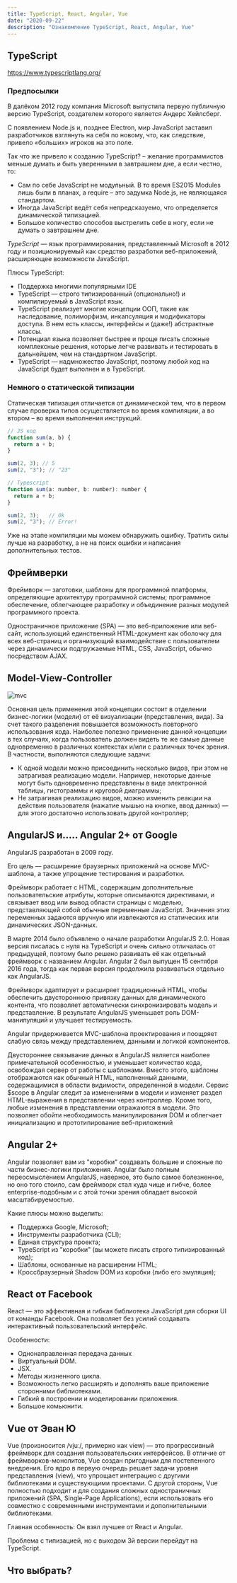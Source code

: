 ```yaml
---
title: TypeScript, React, Angular, Vue
date: "2020-09-22"
description: "Ознакомление TypeScript, React, Angular, Vue"
---
```


## TypeScript

https://www.typescriptlang.org/

### Предпосылки

В далёком 2012 году компания Microsoft выпустила первую публичную версию TypeScript, создателем которого является Андерс Хейлсберг.

С появлением Node.js и, позднее Electron, мир JavaScript заставил разработчиков взглянуть на себя по новому, что, как следствие, привело «больших» игроков на это поле.

Так что же привело к созданию TypeScript? – желание программистов меньше думать и быть уверенными в завтрашнем дне, а если честно, то:
- Сам по себе JavaScript не модульный. В то время ES2015 Modules лишь были в планах, а require – это задумка Node.js, не являющаяся стандартом.
- Иногда JavaScript ведёт себя непредсказуемо, что определяется динамической типизацией.
- Большое количество способов выстрелить себе в ногу, если не думать о завтрашнем дне.

*TypeScript* — язык программирования, представленный Microsoft в 2012 году и позиционируемый как средство разработки веб-приложений, расширяющее возможности JavaScript.

Плюсы TypeScript:
- Поддержка многими популярными IDE
- TypeScript — строго типизированный (опционально!) и компилируемый в JavaScript язык. 
- TypeScript реализует многие концепции ООП, такие как наследование, полиморфизм, инкапсуляция и модификаторы доступа. В нем есть классы, интерфейсы и (даже!) абстрактные классы.
- Потенциал языка позволяет быстрее и проще писать сложные комплексные решения, которые легче развивать и тестировать в дальнейшем, чем на стандартном JavaScript.
- TypeScript — надмножество JavaScript, поэтому любой код на JavaScript будет выполнен и в TypeScript. 


### Немного о статической типизации

Cтатическая типизация отличается от динамической тем, что в первом случае проверка типов осуществляется во время компиляции, а во втором – во время выполнения инструкций.

```javascript
// JS код
function sum(a, b) {
  return a + b;
}

sum(2, 3); // 5
sum(2, "3"); // "23"

// Typescript
function sum(a: number, b: number): number {
  return a + b;
}

sum(2, 3);   // Ok
sum(2, "3"); // Error!
```

Уже на этапе компиляции мы можем обнаружить ошибку. Тратить силы лучше на разработку, а не на поиск ошибки и написания дополнительных тестов.

## Фреймверки

Фреймворк — заготовки, шаблоны для программной платформы, определяющие архитектуру программной системы; программное обеспечение,
облегчающее разработку и объединение разных модулей программного проекта.

Одностраничное приложение (SPA) — это веб-приложение или веб-сайт, использующий единственный HTML-документ как оболочку для 
всех веб-страниц и организующий взаимодействие с пользователем через динамически подгружаемые HTML, CSS, JavaScript, обычно посредством AJAX.

## Model-View-Controller

![mvc](./MVC.png)

Основная цель применения этой концепции состоит в отделении бизнес-логики (модели) от её визуализации (представления, вида). 
За счет такого разделения повышается возможность повторного использования кода. Наиболее полезно применение данной концепции 
в тех случаях, когда пользователь должен видеть те же самые данные одновременно в различных контекстах и/или с различных точек зрения. 
В частности, выполняются следующие задачи:
- К одной модели можно присоединить несколько видов, при этом не затрагивая реализацию модели. Например, некоторые данные могут 
быть одновременно представлены в виде электронной таблицы, гистограммы и круговой диаграммы;
- Не затрагивая реализацию видов, можно изменить реакции на действия пользователя (нажатие мышью на кнопке, ввод данных) — 
для этого достаточно использовать другой контроллер;

## AngularJS и….. Angular 2+ от Google

AngularJS разработан в 2009 году.

Его цель — расширение браузерных приложений на основе MVC-шаблона, а также упрощение тестирования и разработки.

Фреймворк работает с HTML, содержащим дополнительные пользовательские атрибуты, которые описываются директивами, и связывает 
ввод или вывод области страницы с моделью, представляющей собой обычные переменные JavaScript. Значения этих переменных 
задаются вручную или извлекаются из статических или динамических JSON-данных.

В марте 2014 было объявлено о начале разработки AngularJS 2.0. Новая версия писалась с нуля на TypeScript и очень сильно 
отличалась от предыдущей, поэтому было решено развивать её как отдельный фреймворк с названием Angular. Angular 2 был выпущен 
15 сентября 2016 года, тогда как первая версия продолжила развиваться отдельно как AngularJS.

Фреймворк адаптирует и расширяет традиционный HTML, чтобы обеспечить двустороннюю привязку данных для динамического контента, 
что позволяет автоматически синхронизировать модель и представление. В результате AngularJS уменьшает роль DOM-манипуляций 
и улучшает тестируемость.

Angular придерживается MVC-шаблона проектирования и поощряет слабую связь между представлением, данными и логикой компонентов.

Двустороннее связывание данных в AngularJS является наиболее примечательной особенностью, и уменьшает количество кода, освобождая 
сервер от работы с шаблонами. Вместо этого, шаблоны отображаются как обычный HTML, наполненный данными, содержащимися в области 
видимости, определенной в модели. Сервис $scope в Angular следит за изменениями в модели и изменяет раздел HTML-выражения в 
представлении через контроллер. Кроме того, любые изменения в представлении отражаются в модели. Это позволяет обойти необходимость 
манипулирования DOM и облегчает инициализацию и прототипирование веб-приложений

## Angular 2+

Angular позволяет вам из "коробки" создавать большие и сложные по части бизнес-логики приложения. Angular было полным переосмыслением 
AngularJS, наверное, это было самое болезненное, но оно того стоило, сам фреймворк стал куда чище и гибче, более enterprise-подобным 
и с этой точки зрения обладает высокой масштабируемостью.

Какие плюсы можно выделить:
- Поддержка Google, Microsoft;
- Инструменты разработчика (CLI);
- Единая структура проекта;
- TypeScript из "коробки" (вы можете писать строго типизированный код);
- Шаблоны, основанные на расширении HTML;
- Кроссбраузерный Shadow DOM из коробки (либо его эмуляция);

## React от Facebook

React — это эффективная и гибкая библиотека JavaScript для сборки UI от команды Facebook. Она позволяет без усилий создавать 
интерактивный пользовательский интерфейс. 

Особенности:
- Однонаправленная передача данных
- Виртуальный DOM.
- JSX.
- Методы жизненного цикла.
- Возможность легко расширять и дополнять ваше приложение сторонними библиотеками.
- Гибкий в построении и моделировании приложения.
- Большое комьюнити.

## Vue от Эван Ю

Vue (произносится /vjuː/, примерно как view) — это прогрессивный фреймворк для создания пользовательских интерфейсов. 
В отличие от фреймворков-монолитов, Vue создан пригодным для постепенного внедрения. Его ядро в первую очередь решает задачи 
уровня представления (view), что упрощает интеграцию с другими библиотеками и существующими проектами. С другой стороны, 
Vue полностью подходит и для создания сложных одностраничных приложений (SPA, Single-Page Applications), если использовать 
его совместно с современными инструментами и дополнительными библиотеками.

Главная особенность: Он взял лучшее от React и Angular.

Проблема с типизацией, но с выходом 3й версии перейдут на TypeScript.

## Что выбрать?
